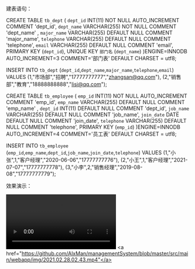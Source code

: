 建表语句：

CREATE TABLE `tb_dept` (
`dept_id` INT(11) NOT NULL AUTO_INCREMENT COMMENT  'dept_id',
`dept_name` VARCHAR(255) NOT NULL COMMENT 'dept_name' ,
`major_name` VARCHAR(255) DEFAULT NULL COMMENT  'major_name',
`telephone` VARCHAR(255) DEFAULT NULL COMMENT  'telephone',
`email` VARCHAR(255) DEFAULT NULL COMMENT  'email',
PRIMARY KEY (`dept_id`),
UNIQUE KEY `部门名` (`dept_name`)
)ENGINE=INNODB AUTO_INCREMENT=3 COMMENT='部门表' DEFAULT CHARSET = utf8;


INSERT INTO `tb_dept`
(`dept_id`,`dept_name`,`major_name`,`telephone`,`email`)
VALUES
(1,"市场部","招聘","17777777777","zhangsan@qq.com"),
(2,"销售部","教育","18888888888","lisi@qq.com");


CREATE TABLE `tb_employee` (
`emp_id` INT(11) NOT NULL AUTO_INCREMENT COMMENT  'emp_id',
`emp_name` VARCHAR(255) DEFAULT NULL COMMENT 'emp_name' ,
`dept_id` INT(11) DEFAULT NULL COMMENT  'dept_id',
`job_name` VARCHAR(255) DEFAULT NULL COMMENT  'job_name',
`join_date` DATE DEFAULT NULL COMMENT  'join_date',
`telephone` VARCHAR(255) DEFAULT NULL COMMENT  'telephone',
PRIMARY KEY (`emp_id`)
)ENGINE=INNODB AUTO_INCREMENT=4 COMMENT='员工表' DEFAULT CHARSET = utf8;


INSERT INTO `tb_employee`
(`emp_id`,`emp_name`,`dept_id`,`job_name`,`join_date`,`telephone`)
VALUES
(1,"小张",1,"客户经理","2020-06-06","17777777776"),
(2,"小王",1,"客户经理","2021-07-07","17777777778"),
(3,"小李",2,"销售经理","2019-08-08","17777777779");

效果演示：

![Watch the video](https://github.com/AlxMan/managementSystem/blob/master/src/main/webapp/img/2021.02.28.02.43.mp4)
<a href="https://github.com/AlxMan/managementSystem/blob/master/src/main/webapp/img/2021.02.28.02.43.mp4"</a>
